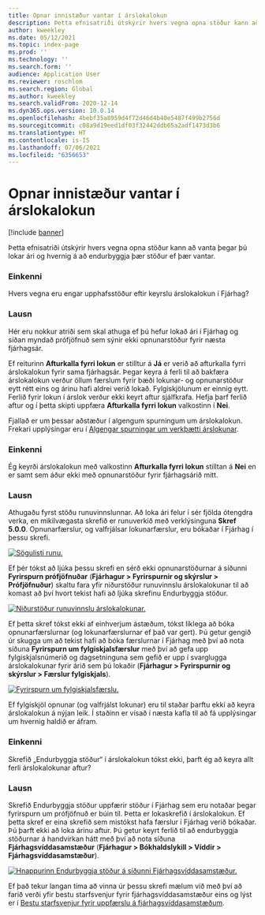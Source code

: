 ```yaml
---
title: Opnar innistæður vantar í árslokalokun
description: Þetta efnisatriði útskýrir hvers vegna opna stöður kann að vanta þegar þú lokar ári og hvernig á að endurbyggja þær stöður ef þær vantar.
author: kweekley
ms.date: 05/12/2021
ms.topic: index-page
ms.prod: ''
ms.technology: ''
ms.search.form: ''
audience: Application User
ms.reviewer: roschlom
ms.search.region: Global
ms.author: kweekley
ms.search.validFrom: 2020-12-14
ms.dyn365.ops.version: 10.0.14
ms.openlocfilehash: 4bebf35a8959d4f72d46d4b40e5487f499b2756d
ms.sourcegitcommit: c08a9d19eed1df03f32442ddb65a2adf1473d3b6
ms.translationtype: HT
ms.contentlocale: is-IS
ms.lasthandoff: 07/06/2021
ms.locfileid: "6356653"
---
```

# <a name="year-end-close-missing-opening-balances"></a>Opnar innistæður vantar í árslokalokun

[!include [banner](../includes/banner.md)]

Þetta efnisatriði útskýrir hvers vegna opna stöður kann að vanta þegar þú lokar ári og hvernig á að endurbyggja þær stöður ef þær vantar.

### <a name="symptom"></a>Einkenni

Hvers vegna eru engar upphafsstöður eftir keyrslu árslokalokun í Fjárhag? 

### <a name="resolution"></a>Lausn

Hér eru nokkur atriði sem skal athuga ef þú hefur lokað ári í Fjárhag og síðan myndað prófjöfnuð sem sýnir ekki opnunarstöður fyrir næsta fjárhagsár.

Ef reiturinn **Afturkalla fyrri lokun** er stilltur á **Já** er verið að afturkalla fyrri árslokalokun fyrir sama fjárhagsár. Þegar keyra á ferli til að bakfæra árslokalokun verður öllum færslum fyrir bæði lokunar- og opnunarstöður eytt rétt eins og árinu hafi aldrei verið lokað. Fylgiskjölunum er einnig eytt. Ferlið fyrir lokun í árslok verður ekki keyrt aftur sjálfkrafa. Hefja þarf ferlið aftur og í þetta skipti uppfæra **Afturkalla fyrri lokun** valkostinn í **Nei**.

Fjallað er um þessar aðstæður í algengum spurningum um árslokalokun. Frekari upplýsingar eru í [Algengar spurningar um verkþætti árslokunar](faq-year-end-activities.md).

### <a name="symptom"></a>Einkenni

Ég keyrði árslokalokun með valkostinn **Afturkalla fyrri lokun** stilltan á **Nei** en er samt sem áður ekki með opnunarstöður fyrir fjárhagsárið mitt.

### <a name="resolution"></a>Lausn

Athugaðu fyrst stöðu runuvinnslunnar. Að loka ári felur í sér fjölda ótengdra verka, en mikilvægasta skrefið er runuverkið með verklýsinguna **Skref 5.0.0**. Opnunarfærslur, og valfrjálsar lokunarfærslur, eru bókaðar í Fjárhag í þessu skrefi. 

[![Sögulisti runu.](./media/yec-mssng-open-blnces-01.png)](./media/yec-mssng-open-blnces-01.png)

Ef þér tókst að ljúka þessu skrefi en sérð ekki opnunarstöðurnar á síðunni **Fyrirspurn prófjöfnuðar** (**Fjárhagur > Fyrirspurnir og skýrslur > Prófjöfnuður**) skaltu fara yfir niðurstöður runuvinnslu árslokalokunar til að komast að því hvort tekist hafi að ljúka skrefinu Endurbyggja stöður.

[![Niðurstöður runuvinnslu árslokalokunar.](./media/yec-mssng-open-blnces-02.png)](./media/yec-mssng-open-blnces-02.png)

Ef þetta skref tókst ekki af einhverjum ástæðum, tókst líklega að bóka opnunarfærslurnar (og lokunarfærslurnar ef það var gert). Þú getur gengið úr skugga um að tekist hafi að bóka færslurnar í Fjárhag með því að nota síðuna **Fyrirspurn um fylgiskjalsfærslur** með því að gefa upp fylgiskjalsnúmerið og dagsetninguna sem gefið er upp í svarglugga árslokalokunar fyrir árið sem þú lokaðir (**Fjárhagur > Fyrirspurnir og skýrslur > Færslur fylgiskjals**).

[![Fyrirspurn um fylgiskjalsfærslu.](./media/yec-mssng-open-blnces-03.png)](./media/yec-mssng-open-blnces-03.png)

Ef fylgiskjöl opnunar (og valfrjálst lokunar) eru til staðar þarftu ekki að keyra árslokalokun á nýjan leik. Í staðinn er vísað í næsta kafla til að fá upplýsingar um hvernig haldið er áfram.

### <a name="symptom"></a>Einkenni

Skrefið „Endurbyggja stöður“ í árslokalokun tókst ekki, þarft ég að keyra allt ferli árslokalokunar aftur?

### <a name="resolution"></a>Lausn

Skrefið Endurbyggja stöður uppfærir stöður í Fjárhag sem eru notaðar þegar fyrirspurn um prófjöfnuð er búin til.  Þetta er lokaskrefið í árslokalokun.  Ef þetta skref er eina skrefið sem mistókst hafa færslur í Fjárhag verið bókaðar.  Þú þarft ekki að loka árinu aftur. Þú getur keyrt ferlið til að endurbyggja stöðurnar á handvirkan hátt með því að nota síðuna **Fjárhagsvíddasamstæður** (**Fjárhagur > Bókhaldslykill > Víddir > Fjárhagsvíddasamstæður**).

[![Hnappurinn Endurbyggja stöður á síðunni Fjárhagsvíddasamstæður.](./media/yec-mssng-open-blnces-04.png)](./media/yec-mssng-open-blnces-04.png)

Ef það tekur langan tíma að vinna úr þessu skrefi mælum við með því að farið verði yfir bestu starfsvenjur fyrir fjárhagsvíddasamstæður eins og lýst er í [Bestu starfsvenjur fyrir uppfærslu á fjárhagsvíddasamstæðum](https://community.dynamics.com/365/financeandoperations/b/dynamics-365-finance-blog/posts/best-practices-for-updating-financial-dimension-set-dimension-sets). 

